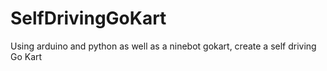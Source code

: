 # SelfDrivingGoKart
Using arduino and python as well as a ninebot gokart, create a self driving Go Kart
